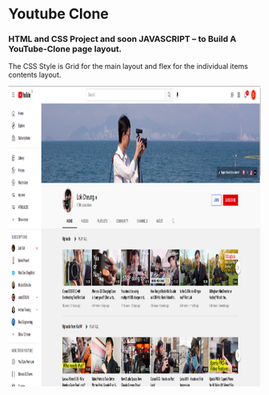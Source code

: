 # Youtube Clone


### HTML and CSS Project and soon JAVASCRIPT – to Build A YouTube-Clone page layout.



The CSS Style is Grid for the main layout and flex for the individual items contents layout.




<img src="./images/youtube-channel.png"  width="1838" height="600"/>



